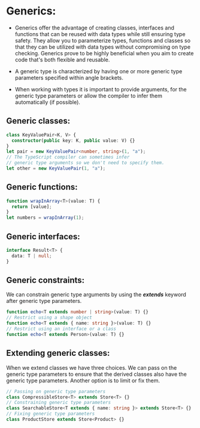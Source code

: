 # Generics:

- Generics offer the advantage of creating classes, interfaces and functions that can be reused with data types while still ensuring type safety. They allow you to parameterize types, functions and classes so that they can be utilized with data types without compromising on type checking. Generics prove to be highly beneficial when you aim to create code that's both flexible and reusable.

- A generic type is characterized by having one or more generic type parameters specified within angle brackets.

- When working with types it is important to provide arguments, for the generic type parameters or allow the compiler to infer them automatically (if possible).

## Generic classes:

```ts
class KeyValuePair<K, V> {
  constructor(public key: K, public value: V) {}
}
let pair = new KeyValuePair<number, string>(1, "a");
// The TypeScript compiler can sometimes infer
// generic type arguments so we don't need to specify them.
let other = new KeyValuePair(1, "a");
```

## Generic functions:

```ts
function wrapInArray<T>(value: T) {
  return [value];
}
let numbers = wrapInArray(1);
```

## Generic interfaces:

```ts
interface Result<T> {
  data: T | null;
}
```

## Generic constraints:

We can constrain generic type arguments by using the **_extends_** keyword after generic
type parameters.

```ts
function echo<T extends number | string>(value: T) {}
// Restrict using a shape object
function echo<T extends { name: string }>(value: T) {}
// Restrict using an interface or a class
function echo<T extends Person>(value: T) {}
```

## Extending generic classes:

When we extend classes we have three choices. We can pass on the generic type parameters to ensure that the derived classes also have the generic type parameters. Another option is to limit or fix them.

```ts
// Passing on generic type parameters
class CompressibleStore<T> extends Store<T> {}
// Constraining generic type parameters
class SearchableStore<T extends { name: string }> extends Store<T> {}
// Fixing generic type parameters
class ProductStore extends Store<Product> {}
```
